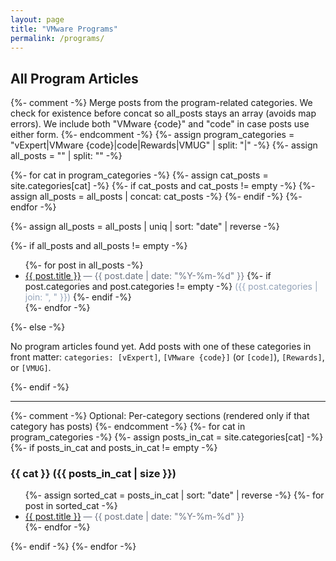 ```yaml
---
layout: page
title: "VMware Programs"
permalink: /programs/
---
```


<h2>All Program Articles</h2>

{%- comment -%}
  Merge posts from the program-related categories.
  We check for existence before concat so all_posts stays an array (avoids map errors).
  We include both "VMware {code}" and "code" in case posts use either form.
{%- endcomment -%}
{%- assign program_categories = "vExpert|VMware {code}|code|Rewards|VMUG" | split: "|" -%}
{%- assign all_posts = "" | split: "" -%}

{%- for cat in program_categories -%}
  {%- assign cat_posts = site.categories[cat] -%}
  {%- if cat_posts and cat_posts != empty -%}
    {%- assign all_posts = all_posts | concat: cat_posts -%}
  {%- endif -%}
{%- endfor -%}

{%- assign all_posts = all_posts | uniq | sort: "date" | reverse -%}

{%- if all_posts and all_posts != empty -%}
<ul>
  {%- for post in all_posts -%}
    <li>
      <a href="{{ post.url | relative_url }}">{{ post.title }}</a>
      <span style="color:#6b7280;"> — {{ post.date | date: "%Y-%m-%d" }}</span>
      {%- if post.categories and post.categories != empty -%}
        <span style="color:#94a3b8;"> ({{ post.categories | join: ", " }})</span>
      {%- endif -%}
    </li>
  {%- endfor -%}
</ul>
{%- else -%}
<p>No program articles found yet. Add posts with one of these categories in front matter:
<code>categories: [vExpert]</code>, <code>[VMware {code}]</code> (or <code>[code]</code>), <code>[Rewards]</code>, or <code>[VMUG]</code>.
</p>
{%- endif -%}

<hr />

{%- comment -%}
  Optional: Per-category sections (rendered only if that category has posts)
{%- endcomment -%}
{%- for cat in program_categories -%}
  {%- assign posts_in_cat = site.categories[cat] -%}
  {%- if posts_in_cat and posts_in_cat != empty -%}
  <h3 id="{{ cat | downcase | replace: ' ', '-' | replace: '{', '' | replace: '}', '' }}">{{ cat }} ({{ posts_in_cat | size }})</h3>
  <ul>
    {%- assign sorted_cat = posts_in_cat | sort: "date" | reverse -%}
    {%- for post in sorted_cat -%}
      <li>
        <a href="{{ post.url | relative_url }}">{{ post.title }}</a>
        <span style="color:#6b7280;"> — {{ post.date | date: "%Y-%m-%d" }}</span>
      </li>
    {%- endfor -%}
  </ul>
  {%- endif -%}
{%- endfor -%}
